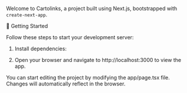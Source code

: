 Welcome to Cartolinks, a project built using Next.js, bootstrapped with `create-next-app`.

🚀 Getting Started

Follow these steps to start your development server:

1. Install dependencies:


3. Open your browser and navigate to http://localhost:3000 to view the app.

You can start editing the project by modifying the app/page.tsx file. Changes will automatically reflect in the browser.
